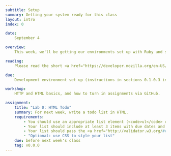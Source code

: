 ```yaml
---
subtitle: Setup
summary: Getting your system ready for this class
layout: intro
index: 0

date:
    September 4

overview:
    This week, we'll be getting our environments set up with Ruby and some other tools that are necessary for this class, as well as going over some basic HTML syntax and the GitHub turn-in system.

reading:
    Please read the short <a href="https://developer.mozilla.org/en-US/docs/Web/Guide/HTML/Introduction">MDN Introduction to HTML</a> and complete the [Try Git](http://try.github.io) exercises before class.

due:
    Development environment set up (instructions in sections 0.1-0.3 in this chapter) and GitHub account created

workshop:
    HTTP and HTML basics, and how to turn in assignments via GitHub.

assignment:
    title: "Lab 0: HTML Todo"
    summary: For next week, write a todo list in HTML.
    requirements:
        - You should use an appropriate list element (<code>ul</code> or <code>li</code> for your list)
        - Your list should include at least 3 items with due dates and 3 items without due dates.
        - Your list should pass the <a href="http://validator.w3.org/#validate_by_input">w3c validator</a> with no errors.
        - "Optional: use CSS to style your list"
    due: before next week's class
    tag: v0.0.0
---
```


